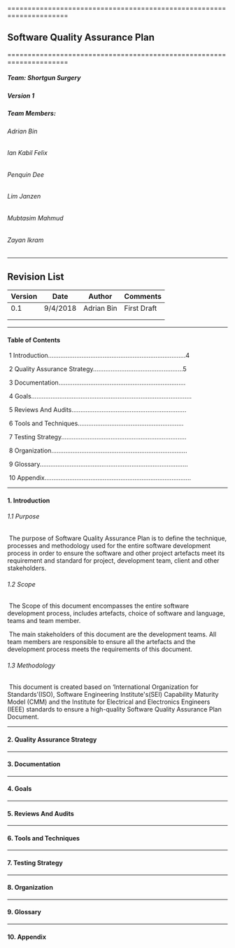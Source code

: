 =====================================================================

## Software Quality Assurance Plan

=====================================================================

##### Team: Shortgun Surgery

##### Version 1

##### Team Members:

###### Adrian Bin

###### Ian Kabil Felix

###### Penquin Dee

###### Lim Janzen

###### Mubtasim Mahmud

###### Zayan Ikram

----------------------------------------------------------

## Revision List

| Version | Date     | Author     | Comments    |
| ------- | -------- | ---------- | ----------- |
| 0.1     | 9/4/2018 | Adrian Bin | First Draft |
|         |          |            |             |
|         |          |            |             |

-------------------------------------------

#### Table of Contents


​	1  		Introduction..............................................................................4

​	2		Quality Assurance Strategy...................................................5

​	3		Documentation........................................................................

​	4		Goals...........................................................................................

​	5		Reviews And Audits.................................................................

​	6		Tools and Techniques............................................................

​	7		Testing Strategy.......................................................................

​	8		Organization.............................................................................

​	9		Glossary....................................................................................

​	10 		Appendix...................................................................................

-------------------------------------------------------------------

#### 1. Introduction

###### 1.1 Purpose

​	The purpose of Software Quality Assurance Plan is to define the technique, processes and methodology used for the entire software development process in order to ensure the software and other project artefacts meet its requirement and standard for project, development team, client and other stakeholders.



###### 1.2 Scope

​	The Scope of this document encompasses the entire software development process, includes artefacts, choice of software and language, teams and team member.

​	The main stakeholders of this document are the development teams. All team members are responsible to ensure all the artefacts and the development process meets the requirements of this document.



###### 1.3 Methodology

​	This document is created based on ‘International Organization for Standards’(ISO), Software Engineering Institute's(SEI) Capability Maturity Model (CMM) and the Institute for Electrical and Electronics Engineers (IEEE) standards to ensure a high-quality Software Quality Assurance Plan Document.

----------------------------------------------

#### 2. Quality Assurance Strategy



----------------------------------------------

#### 3. Documentation

-------------------------------------

#### 4. Goals

---------------------------------------------



#### 5. Reviews And Audits

--------------------------------------------------------



#### 6. Tools and Techniques

----------------------------------------------------



#### 7. Testing Strategy

-------------------------------------------------------



#### 8. Organization

--------------------------------------------------



#### 9. Glossary

--------------------------------------



#### 10. Appendix
